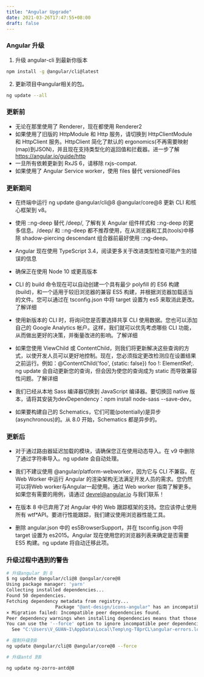 ```yaml
---
title: "Angular Upgrade"
date: 2021-03-26T17:47:55+08:00
draft: false
---
```


### Angular 升级

1. 升级 angular-cli 到最新你版本
```bash
npm install -g @angular/cli@latest
````

2. 更新项目中angular相关的包。
```bash
ng update --all
```

### 更新前

- 无论在那里使用了 Renderer，现在都使用 Renderer2
- 如果使用了旧版的 HttpModule 和 Http 服务，请切换到 HttpClientModule 和 HttpClient 服务。HttpClient 简化了默认的 ergonomics(不再需要映射(map)到JSON)，并且现在支持类型化的返回值和拦截器。进一步了解 https://angular.io/guide/http
- 一旦所有依赖更新到 RxJS 6，请移除 rxjs-compat.
- 如果使用了 Angular Service worker，使用 files 替代 versionedFiles

### 更新期间
- 在终端中运行 ng update @angular/cli@8 @angular/core@8 更新 CLI 和核心框架到 v8。

- 使用 ::ng-deep 替代 /deep/, 了解有关 Angular 组件样式和 ::ng-deep 的更多信息。/deep/ 和 ::ng-deep 都不推荐使用，在从浏览器和工具(tools)中移除 shadow-piercing descendant 组合器前最好使用 ::ng-deep。

- Angular 现在使用 TypeScript 3.4，阅读更多关于改进类型检查可能产生的错误的信息
- 确保正在使用 Node 10 或更高版本
- CLI 的 build 命令现在可以自动创建一个具有最少 polyfill 的 ES6 构建(build)，和一个适用于较旧浏览器的兼容 ES5 构建，并根据浏览器加载适当的文件。您可以通过在 tsconfig.json 中将 target 设置为 es5 来取消此更改。了解详细
- 使用新版本的 CLI 时，将询问您是否要选择共享 CLI 使用数据。您也可以添加自己的 Google Analytics 帐户。这样，我们就可以优先考虑哪些 CLI 功能，从而做出更好的决策，并衡量改进的影响。了解详细

- 如果您使用 ViewChild 或 ContentChild，则我们将更新解决这些查询的方式，以使开发人员可以更好地控制。现在，您必须指定更改检测应在设置结果之前运行。例如：@ContentChild('foo', {static: false}) foo !: ElementRef;. ng update 会自动更新您的查询，但会因为使您的查询成为 static 而导致兼容性问题。了解详细

- 我们已经从本地 Sass 编译器切换到 JavaScript 编译器。要切换回 native 版本，请将其安装为devDependency：npm install node-sass --save-dev。

- 如果要构建自己的 Schematics，它们可能(potentially)是异步(asynchronous)的。从 8.0 开始，Schematics 都是异步的。

### 更新后

- 对于通过路由器延迟加载的模块，请确保您正在使用动态导入。在 v9 中删除了通过字符串导入。ng update 会自动处理。

- 我们不建议使用 @angular/platform-webworker，因为它与 CLI 不兼容。在 Web Worker 中运行 Angular 的渲染架构无法满足开发人员的需求。您仍然可以将Web worker与Angular一起使用。通过 Web worker 指南了解更多。如果您有需要的用例，请通过 devrel@angular.io 与我们联系！

- 在版本 8 中已弃用了对 Angular 中的 Web 跟踪框架的支持。您应该停止使用所有 wtf*API。要进行性能跟踪，我们建议使用浏览器性能工具。

- 删除 angular.json 中的 es5BrowserSupport，并在 tsconfig.json 中将 target 设置为 es2015。Angular 现在使用您的浏览器列表来确定是否需要 ES5 构建。ng update 将自动迁移此项。



### 升级过程中遇到的警告

```bash
# 升级angular 到 8
$ ng update @angular/cli@8 @angular/core@8
Using package manager: 'yarn'
Collecting installed dependencies...
Found 50 dependencies.
Fetching dependency metadata from registry...
                  Package "@ant-design/icons-angular" has an incompatible peer dependency to "typescript" (requires "~3.1.3", would install "3.5.3").
× Migration failed: Incompatible peer dependencies found.
Peer dependency warnings when installing dependencies means that those dependencies might not work correctly together.
You can use the '--force' option to ignore incompatible peer dependencies and instead address these warnings later.
  See "C:\Users\V_GUAN~1\AppData\Local\Temp\ng-T8prCL\angular-errors.log" for further details.

# 强制升级到8
ng update @angular/cli@8 @angular/core@8 --force

# 升级antd 到8

ng update ng-zorro-antd@8

```

